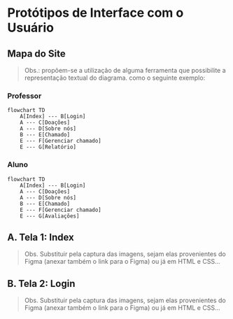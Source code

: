 # Protótipos de Interface com o Usuário

## Mapa do Site

> Obs.: propõem-se a utilização de alguma ferramenta que possibilite a representação textual do diagrama. como o seguinte exemplo:

### Professor

```mermaid
flowchart TD
    A[Index] --- B[Login]
    A --- C[Doações]
    A --- D[Sobre nós]
    B --- E[Chamado]
    E --- F[Gerenciar chamado]
    E --- G[Relatório]

```

### Aluno

```mermaid
flowchart TD
    A[Index] --- B[Login]
    A --- C[Doações]
    A --- D[Sobre nós]
    B --- E[Chamado]
    E --- F[Gerenciar chamado]
    E --- G[Avaliações]

```

## A. Tela 1: Index

> Obs. Substituir pela captura das imagens, sejam elas provenientes do Figma (anexar também o link para o Figma) ou já em HTML e CSS...

## B. Tela 2: Login

> Obs. Substituir pela captura das imagens, sejam elas provenientes do Figma (anexar também o link para o Figma) ou já em HTML e CSS...

